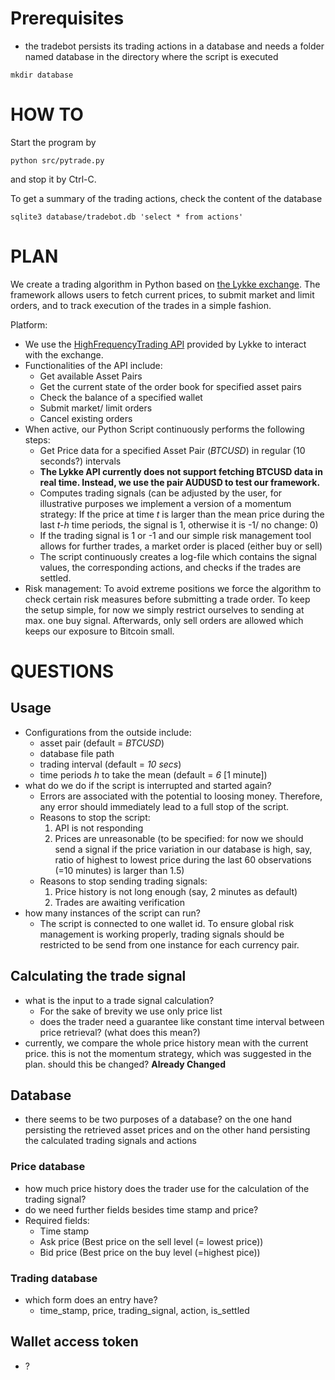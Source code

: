 # Prerequisites

* the tradebot persists its trading actions in a database and needs a folder named database in the directory where the script is executed
```
mkdir database
```

# HOW TO

Start the program by
```
python src/pytrade.py
```
and stop it by Ctrl-C.

To get a summary of the trading actions, check the content of the database
```
sqlite3 database/tradebot.db 'select * from actions'
```

# PLAN

We create a trading algorithm in Python based on [the Lykke exchange](https://www.lykke.com/). The framework allows users to fetch current prices, to submit market and limit orders, and to track execution of the trades in a simple fashion. 

Platform:
  - We use the [HighFrequencyTrading API](https://hft-service-dev.lykkex.net/swagger/ui/index.html) provided by Lykke to interact with the exchange.
  - Functionalities of the API include:
    - Get available Asset Pairs 
    - Get the current state of the order book for specified asset pairs
    - Check the balance of a specified wallet
    - Submit market/ limit orders
    - Cancel existing orders
  - When active, our Python Script continuously performs the following steps:
    - Get Price data for a specified Asset Pair (*BTCUSD*) in regular (10 seconds?) intervals
    - **The Lykke API currently does not support fetching BTCUSD data in real time. Instead, we use the pair AUDUSD to test our framework.**
    - Computes trading signals (can be adjusted by the user, for illustrative purposes we implement a version of a momentum strategy: If the    price at time *t* is larger than the mean price during the last *t-h* time periods, the signal is 1, otherwise it is -1/ no change: 0)
    - If the trading signal is 1 or -1 and our simple risk management tool allows for further trades, a market order is placed (either buy or sell)
    - The script continuously creates a log-file which contains the signal values, the corresponding actions, and checks if the trades are settled.
  - Risk management: To avoid extreme positions we force the algorithm to check certain risk measures before submitting a trade order. To keep the setup simple, for now we simply restrict ourselves to sending at max. one buy signal. Afterwards, only sell orders are allowed which keeps our exposure to Bitcoin small. 


# QUESTIONS

## Usage
* Configurations from the outside include:
  - asset pair (default = *BTCUSD*)
  - database file path
  - trading interval (default = *10 secs*)
  - time periods *h* to take the mean (default = *6* [1 minute])
* what do we do if the script is interrupted and started again?
    - Errors are associated with the potential to loosing money. Therefore, any error should immediately lead to a full stop of the script. 
    - Reasons to stop the script:
        1. API is not responding
        2. Prices are unreasonable (to be specified: for now we should send a signal if the price variation in our database is high, say, ratio of highest to lowest price during the last 60 observations (=10 minutes) is larger than 1.5)
    - Reasons to stop sending trading signals:
        1. Price history is not long enough (say, 2 minutes as default)
        1. Trades are awaiting verification
* how many instances of the script can run?
    - The script is connected to one wallet id. To ensure global risk management is working properly, trading signals should be restricted to be send from one instance for each currency pair.

## Calculating the trade signal

* what is the input to a trade signal calculation?
   - For the sake of brevity we use only price list
   - does the trader need a guarantee like constant time interval between price retrieval? (what does this mean?) 
* currently, we compare the whole price history mean with the current price. this is not the momentum strategy, which was suggested in the plan. should this be changed? **Already Changed**

## Database

* there seems to be two purposes of a database? on the one hand persisting the retrieved asset prices and on the other hand persisting the calculated trading signals and actions

### Price database

* how much price history does the trader use for the calculation of the trading signal?
* do we need further fields besides time stamp and price?
* Required fields:
    - Time stamp
    - Ask price (Best price on the sell level (= lowest price))
    - Bid price (Best price on the buy level (=highest pice))

### Trading database
* which form does an entry have?
  - time_stamp, price, trading_signal, action, is_settled



## Wallet access token
* ?
